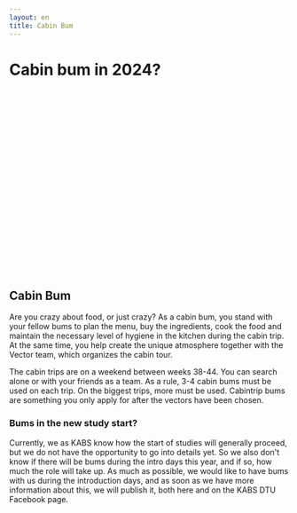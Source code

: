 ```yaml
---
layout: en
title: Cabin Bum
---
```

<h1>Cabin bum in 2024?</h1>

<div id="poster-image" style="height: 330px; background-image: url('/static/img/hyttebumsSommer23.gif');">
</div>

<h2> Cabin Bum </h2>

<p> Are you crazy about food, or just crazy? As a cabin bum, you stand with your fellow bums to plan the menu, buy the ingredients, cook the food and maintain the necessary level of hygiene in the kitchen during the cabin trip. At the same time, you help create the unique atmosphere together with the Vector team, which organizes the cabin tour.</p>

<p> The cabin trips are on a weekend between weeks 38-44. You can search alone or with your friends as a team. As a rule, 3-4 cabin bums must be used on each trip. On the biggest trips, more must be used. Cabintrip bums are something you only apply for after the vectors have been chosen. </p>

<h3> Bums in the new study start? </h3>

<p> Currently, we as KABS know how the start of studies will generally proceed, but we do not have the opportunity to go into details yet. So we also don't know if there will be bums during the intro days this year, and if so, how much the role will take up. As much as possible, we would like to have bums with us during the introduction days, and as soon as we have more information about this, we will publish it, both here and on the KABS DTU Facebook page. </p>
